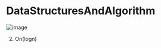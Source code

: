 # DataStructuresAndAlgorithm
![image](https://user-images.githubusercontent.com/98224771/168472697-cd672bf7-c7ef-4e10-8ded-986c54ce805c.png)



2) On(logn)
